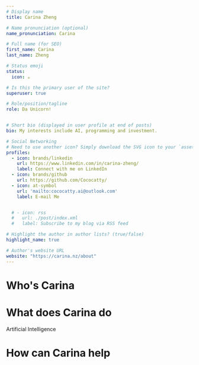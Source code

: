 ```yaml
---
# Display name
title: Carina Zheng

# Name pronunciation (optional)
name_pronunciation: Carina

# Full name (for SEO)
first_name: Carina
last_name: Zheng

# Status emoji
status:
  icon: ☕️

# Is this the primary user of the site?
superuser: true

# Role/position/tagline
role: Da Unicorn!


# Short bio (displayed in user profile at end of posts)
bio: My interests include AI, programming and investment.

# Social Networking
# Need to use another icon? Simply download the SVG icon to your `assets/media/icons/` folder.
profiles:
  - icon: brands/linkedin
    url: https://www.linkedin.com/in/carina-zheng/
    label: Connect with me on LinkedIn
  - icon: brands/github
    url: https://github.com/Cococatty/
  - icon: at-symbol
    url: 'mailto:cococatty.ai@outlook.com'
    label: E-mail Me


  # - icon: rss
  #   url: ./post/index.xml
  #   label: Subscribe to my blog via RSS feed

# Highlight the author in author lists? (true/false)
highlight_name: true

# Author's website URL
website: "https://carina.nz/about"
---
```


# Who's Carina

# What does Carina do
Artificial Intelligence

# How can Carina help

